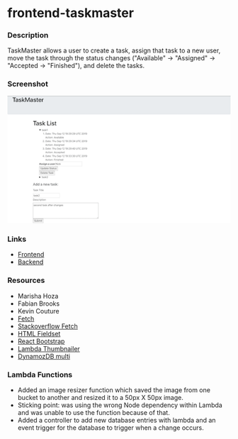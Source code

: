 # frontend-taskmaster

### Description
TaskMaster allows a user to create a task, assign that task to a new user, move the task through the status changes ("Available" -> "Assigned" -> "Accepted -> "Finished"), and delete the tasks.

### Screenshot
![screenshot](./frontend-taskmaster/src/assets/taskmaster.png)

### Links
* [Frontend](http://taskmaster-np.s3-website-us-west-2.amazonaws.com/)
* [Backend](http://taskmaster-env.3nz9fretef.us-west-2.elasticbeanstalk.com/api/v1/tasks)

### Resources
* Marisha Hoza
* Fabian Brooks
* Kevin Couture
* [Fetch](https://developer.mozilla.org/en-US/docs/Web/API/Fetch_API/Using_Fetch)
* [Stackoverflow Fetch](https://stackoverflow.com/questions/40284338/javascript-fetch-delete-and-put-requests)
* [HTML Fieldset](https://www.w3schools.com/tags/tag_fieldset.asp)
* [React Bootstrap](https://react-bootstrap.github.io/getting-started/introduction/)
* [Lambda Thumbnailer](https://docs.aws.amazon.com/lambda/latest/dg/with-s3-example.html)
* [DynamozDB multi](https://stackoverflow.com/questions/39382050/dynamodb-update-item-multi-action)

### Lambda Functions
* Added an image resizer function which saved the image from one bucket to another and resized it to a 50px X 50px image.
* Sticking point: was using the wrong Node dependency within Lambda and was unable to use the function because of that.
* Added a controller to add new database entries with lambda and an event trigger for the database to trigger when a change occurs.